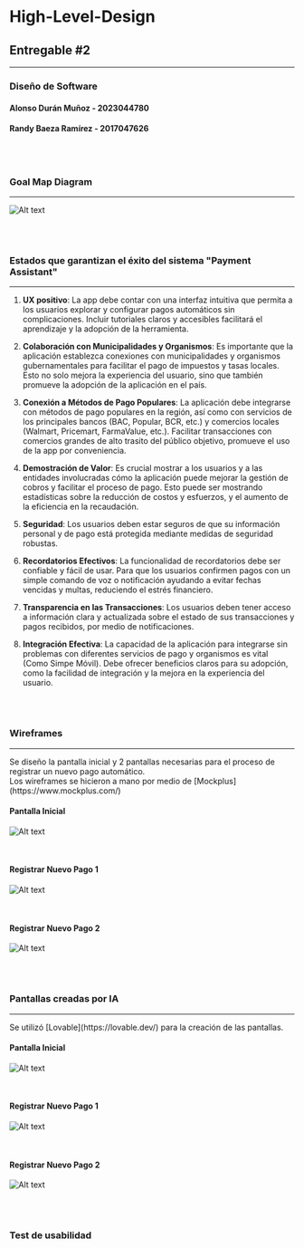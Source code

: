 # High-Level-Design
## Entregable #2

<hr>

### Diseño de Software
#### Alonso Durán Muñoz - 2023044780
#### Randy Baeza Ramírez - 2017047626

<br>
<br>

### Goal Map Diagram

<hr>

![Alt text](Imagenes\GoalMap.png)

<br>
<br>

### Estados que garantizan el éxito del sistema "Payment Assistant"
<hr>

1. **UX positivo**: 
    La app debe contar con una interfaz intuitiva que permita a los usuarios explorar y configurar pagos automáticos sin complicaciones. Incluir tutoriales claros y accesibles facilitará el aprendizaje y la adopción de la herramienta.

2. **Colaboración con Municipalidades y Organismos**: 
    Es importante que la aplicación establezca conexiones con municipalidades y organismos gubernamentales para facilitar el pago de impuestos y tasas locales. Esto no solo mejora la experiencia del usuario, sino que también promueve la adopción de la aplicación en el país.

3. **Conexión a Métodos de Pago Populares**: 
    La aplicación debe integrarse con métodos de pago populares en la región, así como con servicios de los principales bancos (BAC, Popular, BCR, etc.) y comercios locales (Walmart, Pricemart, FarmaValue, etc.). Facilitar transacciones con comercios grandes de alto trasito del público objetivo, promueve el uso de la app por conveniencia.

4. **Demostración de Valor**: 
    Es crucial mostrar a los usuarios y a las entidades involucradas cómo la aplicación puede mejorar la gestión de cobros y facilitar el proceso de pago. Esto puede ser mostrando estadísticas sobre la reducción de costos y esfuerzos, y el aumento de la eficiencia en la recaudación.

5. **Seguridad**: 
    Los usuarios deben estar seguros de que su información personal y de pago está protegida mediante medidas de seguridad robustas.

6. **Recordatorios Efectivos**: 
    La funcionalidad de recordatorios debe ser confiable y fácil de usar. Para que los usuarios confirmen pagos con un simple comando de voz o notificación ayudando a evitar fechas vencidas y multas, reduciendo el estrés financiero.

7. **Transparencia en las Transacciones**: 
    Los usuarios deben tener acceso a información clara y actualizada sobre el estado de sus transacciones y pagos recibidos, por medio de notificaciones. 

8. **Integración Efectiva**: 
    La capacidad de la aplicación para integrarse sin problemas con diferentes servicios de pago y organismos es vital (Como Simpe Móvil). Debe ofrecer beneficios claros para su adopción, como la facilidad de integración y la mejora en la experiencia del usuario.

<br>
<br>

### Wireframes
<hr>
Se diseño la pantalla inicial y 2 pantallas necesarias para el proceso de registrar un nuevo pago automático. 
<br>
Los wireframes se hicieron a mano por medio de [Mockplus](https://www.mockplus.com/) 

<br>

#### Pantalla Inicial
![Alt text](Imagenes\iniciowf.png)

<br>

#### Registrar Nuevo Pago 1
![Alt text](Imagenes\registrarwf.png)

<br>

#### Registrar Nuevo Pago 2
![Alt text](Imagenes\registrarwf2.png)

<br>
<br>

### Pantallas creadas por IA
<hr>
Se utilizó [Lovable](https://lovable.dev/) para la creación de las pantallas.

<br>

#### Pantalla Inicial
![Alt text](Imagenes\inicio.png)

<br>

#### Registrar Nuevo Pago 1
![Alt text](Imagenes\registrar.png)

<br>

#### Registrar Nuevo Pago 2
![Alt text](Imagenes\registrar2.png)

<br>
<br>

### Test de usabilidad